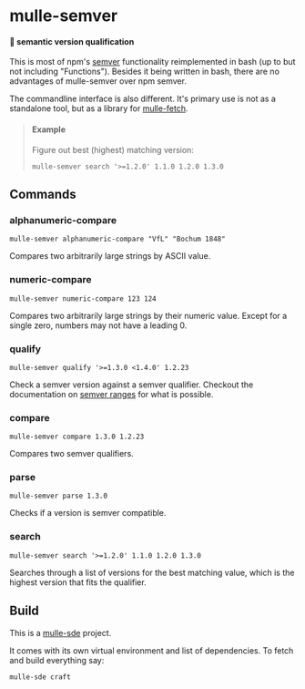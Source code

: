 # mulle-semver

#### 📍 semantic version qualification

This is most of npm's [semver](//docs.npmjs.com/cli/v6/using-npm/semver/)
functionality reimplemented in bash (up to but not including "Functions").
Besides it being written in bash, there are no advantages of mulle-semver over
npm semver.

The commandline interface is also different. It's primary use is not
as a standalone tool, but as a library for [mulle-fetch](//github.com/mulle-sde/mulle-fetch).



> #### Example
>
> Figure out best (highest) matching version:
>
> ```
> mulle-semver search '>=1.2.0' 1.1.0 1.2.0 1.3.0
> ```


## Commands

### alphanumeric-compare

```
mulle-semver alphanumeric-compare "VfL" "Bochum 1848"
```

Compares two arbitrarily large strings by ASCII value.


### numeric-compare

```
mulle-semver numeric-compare 123 124
```

Compares two arbitrarily large strings by their numeric value. Except for a
single zero, numbers may not have a leading 0.


### qualify <qualifier> <version>

```
mulle-semver qualify '>=1.3.0 <1.4.0' 1.2.23
```

Check a semver version against a semver qualifier. Checkout the documentation on
[semver ranges](https://www.npmjs.com/package/semver) for what is possible.


### compare

```
mulle-semver compare 1.3.0 1.2.23
```

Compares two semver qualifiers.


### parse


```
mulle-semver parse 1.3.0
```

Checks if a version is semver compatible.


### search

```
mulle-semver search '>=1.2.0' 1.1.0 1.2.0 1.3.0
```

Searches through a list of versions for the best matching value, which is the
highest version that fits the qualifier.


## Build

This is a [mulle-sde](https://mulle-sde.github.io/) project.

It comes with its own virtual environment and list of dependencies.
To fetch and build everything say:

```
mulle-sde craft
```
